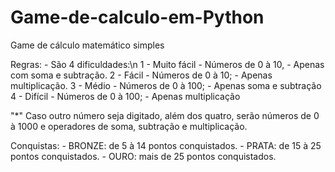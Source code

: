 # Game-de-calculo-em-Python
 Game de cálculo matemático simples
 
 Regras:
     - São 4 dificuldades:\n
         1 - Muito fácil
             - Números de 0 à 10, 
             - Apenas com soma e subtração.
         2 - Fácil
             - Números de 0 à 10;
             - Apenas multiplicação.
         3 - Médio
             - Números de 0 à 100;
             - Apenas soma e subtração
         4 - Difícil
             - Números de 0 à 100;
             - Apenas multiplicação
       
   "*" Caso outro número seja digitado, além dos quatro, serão números de 0 à 1000 e
   operadores de soma, subtração e multiplicação.
   
   Conquistas:
       - BRONZE: de 5 à 14 pontos conquistados.
       - PRATA:  de 15 à 25 pontos conquistados.
       - OURO:   mais de 25 pontos conquistados.
     
 
